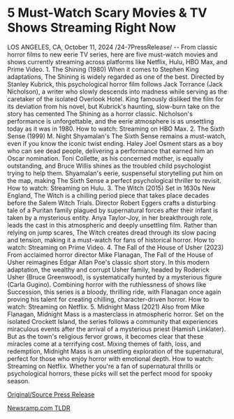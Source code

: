 # 5 Must-Watch Scary Movies & TV Shows Streaming Right Now

LOS ANGELES, CA, October 11, 2024 /24-7PressRelease/ -- From classic horror films to new eerie TV series, here are five must-watch movies and shows currently streaming across platforms like Netflix, Hulu, HBO Max, and Prime Video.  1. The Shining (1980) When it comes to Stephen King adaptations, The Shining is widely regarded as one of the best. Directed by Stanley Kubrick, this psychological horror film follows Jack Torrance (Jack Nicholson), a writer who slowly descends into madness while serving as the caretaker of the isolated Overlook Hotel. King famously disliked the film for its deviation from his novel, but Kubrick's haunting, slow-burn take on the story has cemented The Shining as a horror classic. Nicholson's performance is unforgettable, and the eerie atmosphere is as unsettling today as it was in 1980.  How to watch: Streaming on HBO Max.  2. The Sixth Sense (1999) M. Night Shyamalan's The Sixth Sense remains a must-watch, even if you know the iconic twist ending. Haley Joel Osment stars as a boy who can see dead people, delivering a performance that earned him an Oscar nomination. Toni Collette, as his concerned mother, is equally outstanding, and Bruce Willis shines as the troubled child psychologist trying to help them. Shyamalan's eerie, suspenseful storytelling put him on the map, making The Sixth Sense a perfect psychological thriller to revisit.  How to watch: Streaming on Hulu.  3. The Witch (2015) Set in 1630s New England, The Witch is a chilling period piece that takes place decades before the Salem Witch Trials. Director Robert Eggers crafts a disturbing tale of a Puritan family plagued by supernatural forces after their infant is taken by a mysterious entity. Anya Taylor-Joy, in her breakthrough role, leads the cast in this atmospheric and deeply unsettling film. Rather than relying on jump scares, The Witch creates dread through its slow pacing and tension, making it a must-watch for fans of historical horror.  How to watch: Streaming on Prime Video.  4. The Fall of the House of Usher (2023) From acclaimed horror director Mike Flanagan, The Fall of the House of Usher reimagines Edgar Allan Poe's classic short story. In this modern adaptation, the wealthy and corrupt Usher family, headed by Roderick Usher (Bruce Greenwood), is systematically hunted by a mysterious figure (Carla Gugino). Combining horror with the ruthlessness of shows like Succession, this series is a bloody, thrilling ride, with Flanagan once again proving his talent for creating chilling, character-driven horror.  How to watch: Streaming on Netflix.  5. Midnight Mass (2021) Also from Mike Flanagan, Midnight Mass is a masterclass in atmospheric horror. Set on the isolated Crockett Island, the series follows a community that experiences miraculous events after the arrival of a mysterious priest (Hamish Linklater). But as the town's religious fervor grows, it becomes clear that these miracles come at a terrifying cost. Mixing themes of faith, loss, and redemption, Midnight Mass is an unsettling exploration of the supernatural, perfect for those who enjoy horror with emotional depth.  How to watch: Streaming on Netflix.  Whether you're a fan of supernatural thrills or psychological horrors, these picks will set the perfect mood for spooky season. 

[Original/Source Press Release](https://www.24-7pressrelease.com/press-release/515032/5-must-watch-scary-movies-tv-shows-streaming-right-now) 

[Newsramp.com TLDR](https://newsramp.com/None) 